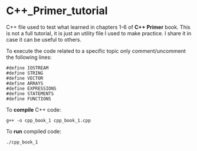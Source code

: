 # C++_Primer_tutorial
C++ file used to test what learned in chapters 1-6 of **C++ Primer** book. This is not a full tutorial, it is just an utility file I used to make practice. I share it in case it can be useful to others.

To execute the code related to a specific topic only comment/uncomment the following lines:
```
#define IOSTREAM
#define STRING
#define VECTOR
#define ARRAYS
#define EXPRESSIONS
#define STATEMENTS
#define FUNCTIONS
```
To **compile** C++ code:
```
g++ -o cpp_book_1 cpp_book_1.cpp
```
To **run** compiled code:
```
./cpp_book_1
```
